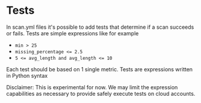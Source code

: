 # Tests

In scan.yml files it's possible to add tests that determine if a 
scan succeeds or fails.  Tests are simple expressions like for example 

* `min > 25`
* `missing_percentage <= 2.5`
* `5 <= avg_length and avg_length <= 10`

Each test should be based on 1 single metric.
Tests are expressions written in Python syntax

Disclaimer: This is experimental for now.  We may limit the expression 
capabilities as necessary to provide safely execute tests on cloud accounts.